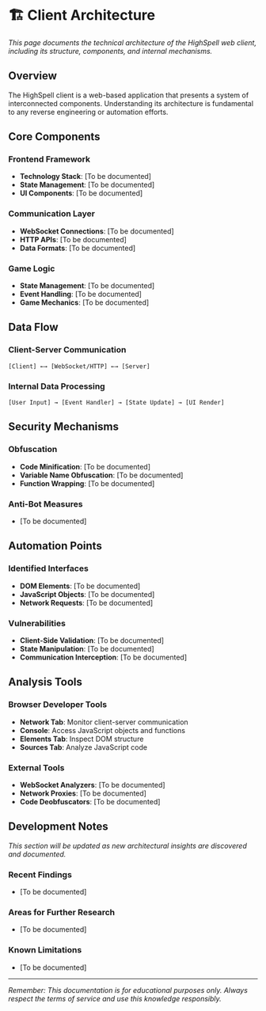 # 🏗️ Client Architecture

*This page documents the technical architecture of the HighSpell web client, including its structure, components, and internal mechanisms.*

## Overview

The HighSpell client is a web-based application that presents a system of interconnected components. Understanding its architecture is fundamental to any reverse engineering or automation efforts.

## Core Components

### Frontend Framework
- **Technology Stack**: [To be documented]
- **State Management**: [To be documented]
- **UI Components**: [To be documented]

### Communication Layer
- **WebSocket Connections**: [To be documented]
- **HTTP APIs**: [To be documented]
- **Data Formats**: [To be documented]

### Game Logic
- **State Management**: [To be documented]
- **Event Handling**: [To be documented]
- **Game Mechanics**: [To be documented]

## Data Flow

### Client-Server Communication
```
[Client] ←→ [WebSocket/HTTP] ←→ [Server]
```

### Internal Data Processing
```
[User Input] → [Event Handler] → [State Update] → [UI Render]
```

## Security Mechanisms

### Obfuscation
- **Code Minification**: [To be documented]
- **Variable Name Obfuscation**: [To be documented]
- **Function Wrapping**: [To be documented]

### Anti-Bot Measures
- [To be documented]


## Automation Points

### Identified Interfaces
- **DOM Elements**: [To be documented]
- **JavaScript Objects**: [To be documented]
- **Network Requests**: [To be documented]

### Vulnerabilities
- **Client-Side Validation**: [To be documented]
- **State Manipulation**: [To be documented]
- **Communication Interception**: [To be documented]

## Analysis Tools

### Browser Developer Tools
- **Network Tab**: Monitor client-server communication
- **Console**: Access JavaScript objects and functions
- **Elements Tab**: Inspect DOM structure
- **Sources Tab**: Analyze JavaScript code

### External Tools
- **WebSocket Analyzers**: [To be documented]
- **Network Proxies**: [To be documented]
- **Code Deobfuscators**: [To be documented]

## Development Notes

*This section will be updated as new architectural insights are discovered and documented.*

### Recent Findings
- [To be documented]

### Areas for Further Research
- [To be documented]

### Known Limitations
- [To be documented]

---

*Remember: This documentation is for educational purposes only. Always respect the terms of service and use this knowledge responsibly.* 